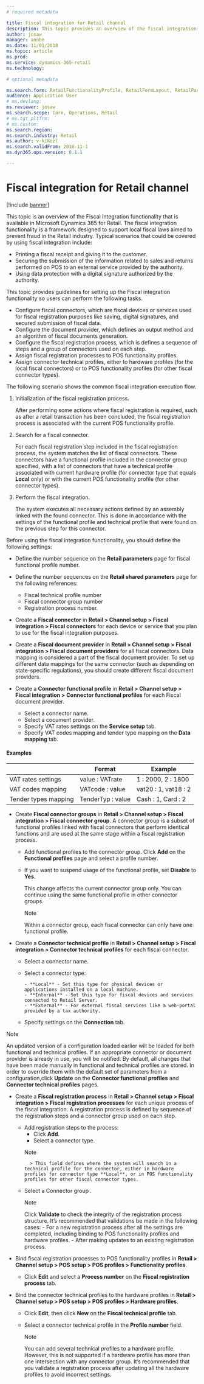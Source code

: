 ```yaml
---
# required metadata

title: Fiscal integration for Retail channel
description: This topic provides an overview of the fiscal integration for Retail POS. 
author: josaw
manager: annbe
ms.date: 11/01/2018
ms.topic: article
ms.prod: 
ms.service: dynamics-365-retail
ms.technology: 

# optional metadata

ms.search.form: RetailFunctionalityProfile, RetailFormLayout, RetailParameters
audience: Application User
# ms.devlang: 
ms.reviewer: josaw
ms.search.scope: Core, Operations, Retail
# ms.tgt_pltfrm: 
# ms.custom: 
ms.search.region: 
ms.search.industry: Retail
ms.author: v-kikozl
ms.search.validFrom: 2018-11-1
ms.dyn365.ops.version: 8.1.1

---
```

# Fiscal integration for Retail channel

[!include [banner](../includes/banner.md)]

This topic is an overview of the Fiscal integration functionality that is available in Microsoft Dynamics 365 for Retail. The fiscal integration functionality is a framework designed to support local fiscal laws aimed to prevent fraud in the Retail industry. Typical scenarios that could be covered by using fiscal integration include:

- Printing a fiscal receipt and giving it to the customer.
- Securing the submission of the information related to sales and returns performed on POS to an external service provided by the authority.
- Using data protection with a digital signature authorized by the authority.

This topic provides guidelines for setting up the Fiscal integration functionality so users can perform the following tasks. 

- Configure fiscal connectors, which are fiscal devices or services used for fiscal registration purposes like saving, digital signatures, and secured submission of fiscal data.
- Configure the document provider, which defines an output method and an algorithm of fiscal documents generation.
- Configure the fiscal registration process, which is defines a sequence of steps and a group of connectors used on each step.
- Assign fiscal registration processes to POS functionality profiles.
- Assign connector technical profiles, either to hardware profiles (for the local fiscal connectors) or to POS functionality profiles (for other fiscal connector types).

The following scenario shows the common fiscal integration execution flow.

1. Initialization of the fiscal registration process.
  
   After performing some actions where fiscal registration is required, such as after a retail transaction has been concluded, the fiscal registration process is associated with the current POS functionality profile.

1. Search for a fiscal connector.
   
   For each fiscal registration step included in the fiscal registration process, the system matches the list of fiscal connectors. These connectors have a functional profile included in the connector group specified, with a list of connectors that have a technical profile associated with current hardware profile (for connector type that equals **Local** only) or with the current POS functionality profile (for other connector types).
   
1. Perform the fiscal integration.

   The system executes all necessary actions defined by an assembly linked with the found connector. This is done in accordance with the settings of the functional profile and technical profile that were found on the previous step for this connector.

Before using the fiscal integration functionality, you should define the following settings:

- Define the number sequence on the **Retail parameters** page for fiscal functional profile number.
  
- Define the number sequences on the **Retail shared parameters** page for the following references:
  
  - Fiscal technical profile number
  - Fiscal connector group number
  - Registration process number.

- Create a **Fiscal connector** in **Retail > Channel setup > Fiscal integration > Fiscal connectors** for each device or service that you plan to use for the fiscal integration purposes.

-  Create a **Fiscal document provider** in **Retail > Channel setup > Fiscal integration > Fiscal document providers** for all fiscal connectors. Data mapping is considered a part of the fiscal document provider. To set up different data mappings for the same connector (such as depending on state-specific regulations), you should create different fiscal document providers.

- Create a **Connector functional profile** in **Retail > Channel setup > Fiscal integration > Connector functional profiles** for each Fiscal document provider.
  - Select a connector name.
  - Select a cocument provider.
  - Specify VAT rates settings on the **Service setup** tab.
  - Specify VAT codes mapping and tender type mapping on the **Data mapping** tab.

#### Examples 

  |  | Format | Example | 
  |--------|--------|--------|
  | VAT rates settings | value : VATrate | 1 : 2000, 2 : 1800 |
  | VAT codes mapping | VATcode : value | vat20 : 1, vat18 : 2 |
  | Tender types mapping | TenderTyp : value | Cash : 1, Card : 2 |

- Create **Fiscal connector groups** in **Retail > Channel setup > Fiscal integration > Fiscal connector group**. A connector group is a subset of functional profiles linked with fiscal connectors that perform identical functions and are used at the same stage within a fiscal registration process.

   - Add functional profiles to the connector group. Click **Add** on the **Functional profiles** page and select a profile number.
   - If you want to suspend usage of the functional profile, set **Disable** to **Yes**. 
   
     This change affects the current connector group only. You can continue using the same functional profile in other connector groups.

     >[!NOTE]
     > Within a connector group, each fiscal connector can only have one functional profile.

- Create a **Connector technical profile** in **Retail > Channel setup > Fiscal integration > Connector technical profiles** for each fiscal connector.
  - Select a connector name.
  - Select a connector type: 
  
        - **Local** - Set this type for physical devices or applications installed on a local machine.
        - **Internal** - Set this type for fiscal devices and services connected to Retail Server.
        - **External** - For external fiscal services like a web-portal provided by a tax authority.
	
  - Specify settings on the **Connection** tab.

      
 >[!NOTE]
 > An updated version of a configuration loaded earlier will be loaded for both functional and technical profiles. If an appropriate connector or document provider is already in use, you will be notified. By default, all changes that have been made manually in functional and technical profiles are stored. In order to override them with the default set of parameters from a configuration,click **Update** on the **Connector functional profiles** and **Connector technical profiles** pages.
 
- Create a **Fiscal registration process** in **Retail > Channel setup > Fiscal integration > Fiscal registration processes** for each unique process of the fiscal integration. A registration process is defined by sequence of the registration steps and a connector group used on each step. 
  
  - Add registration steps to the process:
	  - Click **Add**.
	  - Select a connector type.
	  >[!NOTE]
          > This field defines where the system will search in a technical profile for the connector, either in hardware profiles for connector type **Local**, or in POS functionality profiles for other fiscal connector types.
	  
   - Select a Connector group .
     >[!NOTE]
     >  Click **Validate** to check the integrity of the registration process structure. It’s recommended that validations be made in the following cases:
         - For a new registration process after all the settings are completed, including binding to POS functionality profiles and hardware profiles.
         - After making updates to an existing registration process.

-  Bind fiscal registration processes to POS functionality profiles in **Retail > Channel setup > POS setup > POS profiles > Functionality profiles**.
   - Click **Edit** and select a **Process number** on the **Fiscal registration process** tab.
- Bind the connector technical profiles to the hardware profiles in **Retail > Channel setup > POS setup > POS profiles > Hardware profiles**.
   - Click **Edit**, then click **New** on the **Fiscal technical profile** tab.
   - Select a connector technical profile in the **Profile number** field.
   
     >[!NOTE]
     > You can add several technical profiles to a hardware profile. However, this is not supported if a hardware profile has more than one intersection with any connector group. It’s recommended that you validate a registration process after updating all the hardware profiles to avoid incorrect settings.
